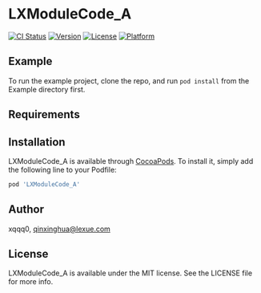 # LXModuleCode_A

[![CI Status](https://img.shields.io/travis/xqqq0/LXModuleCode_A.svg?style=flat)](https://travis-ci.org/xqqq0/LXModuleCode_A)
[![Version](https://img.shields.io/cocoapods/v/LXModuleCode_A.svg?style=flat)](https://cocoapods.org/pods/LXModuleCode_A)
[![License](https://img.shields.io/cocoapods/l/LXModuleCode_A.svg?style=flat)](https://cocoapods.org/pods/LXModuleCode_A)
[![Platform](https://img.shields.io/cocoapods/p/LXModuleCode_A.svg?style=flat)](https://cocoapods.org/pods/LXModuleCode_A)

## Example

To run the example project, clone the repo, and run `pod install` from the Example directory first.

## Requirements

## Installation

LXModuleCode_A is available through [CocoaPods](https://cocoapods.org). To install
it, simply add the following line to your Podfile:

```ruby
pod 'LXModuleCode_A'
```

## Author

xqqq0, qinxinghua@lexue.com

## License

LXModuleCode_A is available under the MIT license. See the LICENSE file for more info.
